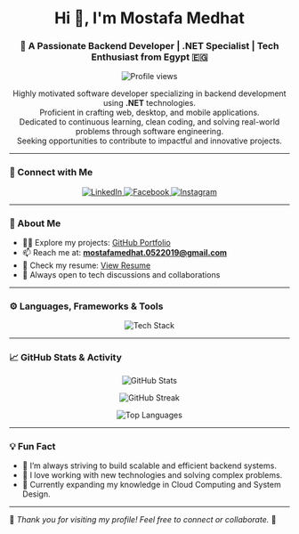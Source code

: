<h1 align="center">Hi 👋, I'm Mostafa Medhat</h1>
<h3 align="center">🚀 A Passionate Backend Developer | .NET Specialist | Tech Enthusiast from Egypt 🇪🇬</h3>

<p align="center">
    <img src="https://komarev.com/ghpvc/?username=mostafamedhat19&label=Profile%20views&color=0e75b6&style=flat" alt="Profile views"/>
</p>

<p align="center">
    Highly motivated software developer specializing in backend development using <b>.NET</b> technologies.<br>
    Proficient in crafting web, desktop, and mobile applications.<br>
    Dedicated to continuous learning, clean coding, and solving real-world problems through software engineering.<br>
    Seeking opportunities to contribute to impactful and innovative projects.
</p>

---

### 🔗 Connect with Me
<p align="center">
  <a href="www.linkedin.com/in/mostafa-medhat-3b0159268" target="_blank">
    <img src="https://skillicons.dev/icons?i=linkedin" alt="LinkedIn" />
  </a>
  <a href="https://fb.com/mostafa medhat" target="_blank">
    <img src="https://skillicons.dev/icons?i=facebook" alt="Facebook" />
  </a>
  <a href="https://instagram.com/mostafa medhat" target="_blank">
    <img src="https://skillicons.dev/icons?i=instagram" alt="Instagram" />
  </a>
</p>

---

### 🧠 About Me
- 👨‍💻 Explore my projects: [GitHub Portfolio](https://github.com/MostafaMedhat19)
- 📫 Reach me at: **mostafamedhat.0522019@gmail.com**
- 📝 Check my resume: [View Resume](https://flowcv.com/resume/fsg5hgs1swr5)
- 💬 Always open to tech discussions and collaborations

---

### ⚙️ Languages, Frameworks & Tools
<p align="center">
  <img src="https://skillicons.dev/icons?i=dotnet,csharp,cpp,c,python,flutter,dart,js,html,css,mysql,git,figma,arduino" alt="Tech Stack" />
</p>

---

### 📈 GitHub Stats & Activity
<p align="center">
  <img src="https://github-readme-stats.vercel.app/api?username=mostafamedhat19&show_icons=true&theme=tokyonight" alt="GitHub Stats" />
</p>

<p align="center">
  <img src="https://github-readme-streak-stats.herokuapp.com/?user=mostafamedhat19&theme=tokyonight" alt="GitHub Streak" />
</p>

<p align="center">
  <img src="https://github-readme-stats.vercel.app/api/top-langs/?username=mostafamedhat19&layout=compact&theme=tokyonight" alt="Top Languages" />
</p>

---

### 💡 Fun Fact
- 🚀 I’m always striving to build scalable and efficient backend systems.
- 🔎 I love working with new technologies and solving complex problems.
- 🎯 Currently expanding my knowledge in Cloud Computing and System Design.

---

🌟 *Thank you for visiting my profile! Feel free to connect or collaborate.* 🌟
